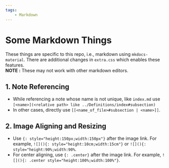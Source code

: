 ```yaml
---
tags:
    - Markdown
---
```

# Some Markdown Things

These things are specific to this repo, i.e., markdown using `mkdocs-material`. There are additional changes in `extra.css` which enables these features.  
**NOTE :** These may not work with other markdown editors.

## 1. Note Referencing

- While referencing a note whose name is not unique, like `index.md` use `[<name>](<relative path> like ../Definitions/index#subsection)`
- In other cases, directly use `[[<name_of_file>#subsection | <name>]]`.

## 2. Image Aligning and Resizing

- Use `{: style="height:150px;width:150px"}` after the image link. For example, `![](){: style="height:10cm;width:15cm"}` or `![](){: style="height:90%;width:90%`.
- For center aligning, use `{: .center}` after the image link. For example, `![](){: .center style="height:100%;width:100%"}`.
